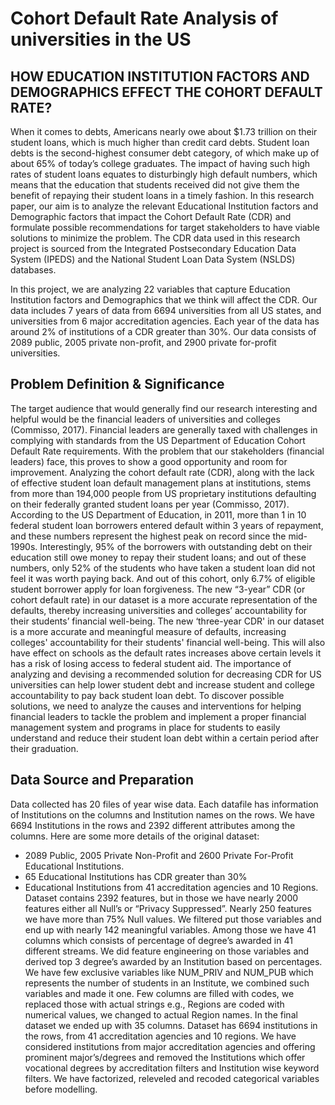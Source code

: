 # Cohort Default Rate Analysis of universities in the US

## HOW EDUCATION INSTITUTION FACTORS AND DEMOGRAPHICS EFFECT THE COHORT DEFAULT RATE?

When it comes to debts, Americans nearly owe about $1.73 trillion on their student loans, which is much higher than credit card debts. Student loan debts is the second-highest consumer debt category, of which make up of about 65% of today’s college graduates. The impact of having such high rates of student loans equates to disturbingly high default numbers, which means that the education that students received did not give them the benefit of repaying their student loans in a timely fashion. In this research paper, our aim is to analyze the relevant Educational Institution factors and Demographic factors that impact the Cohort Default Rate (CDR) and formulate possible recommendations for target stakeholders to have viable solutions to minimize the problem. The CDR data used in this research project is sourced from the Integrated Postsecondary Education Data System (IPEDS) and the National Student Loan Data System (NSLDS) databases.

In this project, we are analyzing 22 variables that capture Education Institution factors and Demographics that we think will affect the CDR. Our data includes 7 years of data from 6694 universities from all US states, and universities from 6 major accreditation agencies. Each year of the data has around 2% of institutions of a CDR greater than 30%. Our data consists of 2089 public, 2005 private non-profit, and 2900 private for-profit universities.

## Problem Definition & Significance
The target audience that would generally find our research interesting and helpful would be the financial leaders of universities and colleges (Commisso, 2017). Financial leaders are generally taxed with challenges in complying with standards from the US Department of Education Cohort Default Rate requirements. With the problem that our stakeholders (financial leaders) face, this proves to show a good opportunity and room for improvement. Analyzing the cohort default rate (CDR), along with the lack of effective student loan default management plans at institutions, stems from more than 194,000 people from US proprietary institutions defaulting on their federally granted student loans per year (Commisso, 2017). According to the US Department of Education, in 2011, more than 1 in 10 federal student loan borrowers entered default within 3 years of repayment, and these numbers represent the highest peak on record since the mid-1990s. Interestingly, 95% of the borrowers with outstanding debt on their education still owe money to repay their student loans; and out of these numbers, only 52% of the students who have taken a student loan did not feel it was worth paying back. And out of this cohort, only 6.7% of eligible student borrower apply for loan forgiveness. The new “3-year” CDR (or cohort default rate) in our dataset is a more accurate representation of the defaults, thereby increasing universities and colleges’ accountability for their students’ financial well-being. The new ‘three-year CDR' in our dataset is a more accurate and meaningful measure of defaults, increasing colleges' accountability for their students' financial well-being. This will also have effect on schools as the default rates increases above certain levels it has a risk of losing access to federal student aid. The importance of analyzing and devising a recommended solution for decreasing CDR for US universities can help lower student debt and increase student and college accountability to pay back student loan debt. To discover possible solutions, we need to analyze the causes and interventions for helping financial leaders to tackle the problem and implement a proper financial management system and programs in place for students to easily understand and reduce their student loan debt within a certain period after their graduation.

## Data Source and Preparation
Data collected has 20 files of year wise data. Each datafile has information of Institutions on the columns and Institution names on the rows. We have 6694 Institutions in the rows and 2392 different attributes among the columns. Here are some more details of the original dataset:
- 2089 Public, 2005 Private Non-Profit and 2600 Private For-Profit Educational Institutions.
- 65 Educational Institutions has CDR greater than 30%
- Educational Institutions from 41 accreditation agencies and 10 Regions.
Dataset contains 2392 features, but in those we have nearly 2000 features either all Null’s or “Privacy Suppressed”. Nearly 250 features we have more than 75% Null values. We filtered put those variables and end up with nearly 142 meaningful variables. Among those we have 41 columns which consists of percentage of degree’s awarded in 41 different streams. We did feature engineering on those variables and derived top 3 degree’s awarded by an Institution based on percentages. We have few exclusive variables like NUM_PRIV and NUM_PUB which represents the number of students in an Institute, we combined such variables and made it one. Few columns are filled with codes, we replaced those with actual strings e.g., Regions are coded with numerical values, we changed to actual Region names. In the final dataset we ended up with 35 columns. Dataset has 6694 institutions in the rows, from 41 accreditation agencies and 10 regions. We have considered institutions from major accreditation agencies and offering prominent major’s/degrees and removed the Institutions which offer vocational degrees by accreditation filters and Institution wise keyword filters. We have factorized, releveled and recoded categorical variables before modelling.

